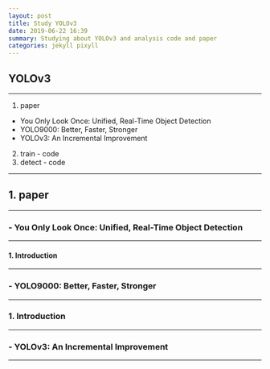 ```yaml
---
layout: post
title: Study YOLOv3
date: 2019-06-22 16:39
summary: Studying about YOLOv3 and analysis code and paper
categories: jekyll pixyll
---
```

## YOLOv3
---
1.  paper
  - You Only Look Once: Unified, Real-Time Object Detection
  - YOLO9000: Better, Faster, Stronger
  - YOLOv3: An Incremental Improvement
2.  train - code
3.  detect - code
---
## 1.  paper
---
###  -  You Only Look Once: Unified, Real-Time Object Detection
---  
#### 1.   Introduction
>
---
### - YOLO9000: Better, Faster, Stronger
---
### 1. Introduction
---
### - YOLOv3: An Incremental Improvement
---
